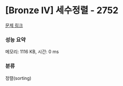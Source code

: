 # [Bronze IV] 세수정렬 - 2752 

[문제 링크](https://www.acmicpc.net/problem/2752) 

### 성능 요약

메모리: 1116 KB, 시간: 0 ms

### 분류

정렬(sorting)

